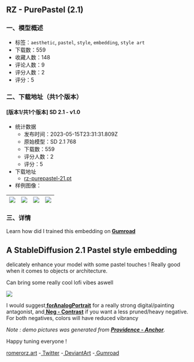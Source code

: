 ## RZ - PurePastel (2.1)
### 一、模型概述

- 标签：`aesthetic`, `pastel`, `style`, `embedding`, `style art`
- 下载数：559
- 收藏人数：148
- 评论人数：9
- 评分人数：2
- 评分：5

### 二、下载地址（共1个版本）

#### [版本1/共1个版本] SD 2.1 - v1.0

- 统计数据
  - 发布时间：2023-05-15T23:31:31.809Z
  - 原始模型：SD 2.1 768
  - 下载数：559
  - 评分人数：2
  - 评分：5
- 下载地址
  - [rz-purepastel-21.pt](https://civitai.com/api/download/models/71751)
- 样例图像：

| <img src="https://image.civitai.com/xG1nkqKTMzGDvpLrqFT7WA/5702bd78-f1ab-4c33-a45a-0387ac962629/width=450/801746.jpeg" /> | <img src="https://image.civitai.com/xG1nkqKTMzGDvpLrqFT7WA/8cf93706-4a6e-4ac7-93a2-86c8cd79df60/width=450/801747.jpeg" /> | <img src="https://image.civitai.com/xG1nkqKTMzGDvpLrqFT7WA/1df5b68e-1045-4602-ab0c-5f0f6f49a131/width=450/801749.jpeg" /> | <img src="https://image.civitai.com/xG1nkqKTMzGDvpLrqFT7WA/c9f142fd-f357-41e7-9368-915c7fb56469/width=450/801748.jpeg" /> |
| ---- | ---- | ---- | ---- |


### 三、详情
<p>Learn how did I trained this embedding on<strong> </strong><a target="_blank" rel="ugc" href="https://romerorz.gumroad.com/l/textual-inversion-training-guide-purepastel"><strong>Gumroad</strong></a></p><h2><strong>A StableDiffusion 2.1 Pastel style embedding</strong></h2><p>delicately enhance your model with some pastel touches ! Really good when it comes to objects or architecture.</p><p>Can bring some really cool lofi vibes aswell</p><img src="https://image.civitai.com/xG1nkqKTMzGDvpLrqFT7WA/13c2746c-aaa8-45df-a1db-13ff26acfe85/width=525/13c2746c-aaa8-45df-a1db-13ff26acfe85.jpeg" /><p>I would suggest<a target="_blank" rel="ugc" href="https://civitai.com/models/15432/forge-negatives-and-helpers-21"><strong> forAnalogPortrait</strong></a> for a really strong digital/painting antagonist, and<a target="_blank" rel="ugc" href="https://civitai.com/models/15432?modelVersionId=55806"> <strong>Neg - Contrast</strong></a> if you want a less pruned/heavy negative. For both negatives, colors will have reduced vibrancy</p><p><em>Note : demo pictures was generated from </em><a target="_blank" rel="ugc" href="https://civitai.com/models/24168/providence"><strong><em>Providence - Anchor</em></strong></a><em>.</em></p><p></p><p>Happy tuning everyone !</p><p><a target="_blank" rel="ugc" href="http://romerorz.art">romerorz.art</a> -<a target="_blank" rel="ugc" href="https://twitter.com/romero_erzede"> Twitter</a> -<a target="_blank" rel="ugc" href="https://www.deviantart.com/romerorz"> DeviantArt</a> -<a target="_blank" rel="ugc" href="https://romerorz.gumroad.com/"> Gumroad</a></p>